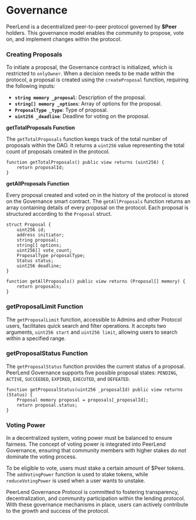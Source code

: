 # Governance

PeerLend is a decentralized peer-to-peer protocol governed by **$Peer** holders. This governance model enables the community to propose, vote on, and implement changes within the protocol.

### **Creating Proposals**

To initiate a proposal, the Governance contract is initialized, which is restricted to `onlyOwner`. When a decision needs to be made within the protocol, a proposal is created using the `createProposal` function, requiring the following inputs:

* **`string memory _proposal`**: Description of the proposal.
* **`string[] memory _options`**: Array of options for the proposal.
* **`ProposalType _type`**: Type of proposal.
* **`uint256 _deadline`**: Deadline for voting on the proposal.

**getTotalProposals Function**

The `getTotalProposals` function keeps track of the total number of proposals within the DAO. It returns a `uint256` value representing the total count of proposals created in the protocol.

```solidity
function getTotalProposals() public view returns (uint256) {
    return proposalId;
}
```

**getAllProposals Function**

Every proposal created and voted on in the history of the protocol is stored on the Governance smart contract. The `getAllProposals` function returns an array containing details of every proposal on the protocol. Each proposal is structured according to the `Proposal` struct.

```solidity
struct Proposal {
    uint256 id;
    address initiator;
    string proposal;
    string[] options;
    uint256[] vote_count;
    ProposalType proposalType;
    Status status;
    uint256 deadline;
}

function getAllProposals() public view returns (Proposal[] memory) {
    return proposals;
}
```

### **getProposalLimit Function**

The `getProposalLimit` function, accessible to Admins and other Protocol users, facilitates quick search and filter operations. It accepts two arguments, `uint256 start` and `uint256 limit`, allowing users to search within a specified range.



### **getProposalStatus Function**

The `getProposalStatus` function provides the current status of a proposal. PeerLend Governance supports five possible proposal states: `PENDING`, `ACTIVE`, `SUCCEEDED`, `EXPIRED`, `EXECUTED`, and `DEFEATED`.

```solidity
function getProposalStatus(uint256 _proposalId) public view returns (Status) {
    Proposal memory proposal = proposals[_proposalId];
    return proposal.status;
}
```

### **Voting Power**

In a decentralized system, voting power must be balanced to ensure fairness. The concept of voting power is integrated into PeerLend Governance, ensuring that community members with higher stakes do not dominate the voting process.

To be eligible to vote, users must stake a certain amount of $Peer tokens. The `addVotingPower` function is used to stake tokens, while `reduceVotingPower` is used when a user wants to unstake.

PeerLend Governance Protocol is committed to fostering transparency, decentralization, and community participation within the lending protocol. With these governance mechanisms in place, users can actively contribute to the growth and success of the protocol.
